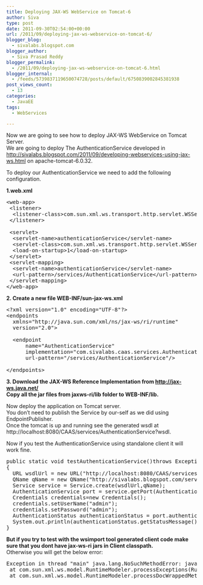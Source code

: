 ```yaml
---
title: Deploying JAX-WS WebService on Tomcat-6
author: Siva
type: post
date: 2011-09-30T02:54:00+00:00
url: /2011/09/deploying-jax-ws-webservice-on-tomcat-6/
blogger_blog:
  - sivalabs.blogspot.com
blogger_author:
  - Siva Prasad Reddy
blogger_permalink:
  - /2011/09/deploying-jax-ws-webservice-on-tomcat-6.html
blogger_internal:
  - /feeds/5739837119650074728/posts/default/6750839002845381938
post_views_count:
  - 13
categories:
  - JavaEE
tags:
  - WebServices

---
```

Now we are going to see how to deploy JAX-WS WebService on Tomcat Server.  
We are going to deploy The AuthenticationService developed in http://sivalabs.blogspot.com/2011/09/developing-webservices-using-jax-ws.html on apache-tomcat-6.0.32.

To deploy our AuthenticationService we need to add the following configuration.

**1.web.xml**

<pre>&lt;web-app&gt;<br /> &lt;listener&gt;<br />  &lt;listener-class&gt;com.sun.xml.ws.transport.http.servlet.WSServletContextListener&lt;/listener-class&gt;<br /> &lt;/listener&gt;<br /> <br /> &lt;servlet&gt;<br />  &lt;servlet-name&gt;authenticationService&lt;/servlet-name&gt;<br />  &lt;servlet-class&gt;com.sun.xml.ws.transport.http.servlet.WSServlet&lt;/servlet-class&gt;<br />  &lt;load-on-startup&gt;1&lt;/load-on-startup&gt;<br /> &lt;/servlet&gt;<br /> &lt;servlet-mapping&gt;<br />  &lt;servlet-name&gt;authenticationService&lt;/servlet-name&gt;<br />  &lt;url-pattern&gt;/services/AuthenticationService&lt;/url-pattern&gt;<br /> &lt;/servlet-mapping&gt;<br />&lt;/web-app&gt; <br /></pre>

**2. Create a new file WEB-INF/sun-jax-ws.xml**

<pre>&lt;?xml&nbsp;version="1.0"&nbsp;encoding="UTF-8"?&gt;<br />&lt;endpoints<br />&nbsp;&nbsp;xmlns="http://java.sun.com/xml/ns/jax-ws/ri/runtime"<br />&nbsp;&nbsp;version="2.0"&gt;<br />&nbsp;&nbsp;<br />&nbsp;&nbsp;&lt;endpoint<br />&nbsp;&nbsp;&nbsp;&nbsp;&nbsp;&nbsp;name="AuthenticationService"<br />&nbsp;&nbsp;&nbsp;&nbsp;&nbsp;&nbsp;implementation="com.sivalabs.caas.services.AuthenticationServiceImpl"<br />&nbsp;&nbsp;&nbsp;&nbsp;&nbsp;&nbsp;url-pattern="/services/AuthenticationService"/&gt;<br />&nbsp;&nbsp;&nbsp;&nbsp;&nbsp;&nbsp;<br />&lt;/endpoints&gt;<br /></pre>

**3. Download the JAX-WS Reference Implementation from http://jax-ws.java.net/  
Copy all the jar files from jaxws-ri/lib folder to WEB-INF/lib.**

Now deploy the application on Tomcat server.  
You don&#8217;t need to publish the Service by our-self as we did using EndpointPublisher.  
Once the tomcat is up and running see the generated wsdl at http://localhost:8080/CAAS/services/AuthenticationService?wsdl.

Now if you test the AuthenticationService using standalone client it will work fine.

<pre>public static void testAuthenticationService()throws Exception<br />{<br />  URL wsdlUrl = new URL("http://localhost:8080/CAAS/services/AuthenticationService?wsdl");<br />  QName qName = new QName("http://sivalabs.blogspot.com/services/AuthenticationService", "AuthenticationService");<br />  Service service = Service.create(wsdlUrl,qName);<br />  AuthenticationService port = service.getPort(AuthenticationService.class);<br />  Credentials credentials=new Credentials();<br />  credentials.setUserName("admin");<br />  credentials.setPassword("admin");<br />  AuthenticationStatus authenticationStatus = port.authenticate(credentials);<br />  System.out.println(authenticationStatus.getStatusMessage());<br />}<br /></pre>

**But if you try to test with the wsimport tool generated client code make sure that you dont have jax-ws-ri jars in Client classpath.**  
Otherwise you will get the below error:

<pre>Exception in thread "main" java.lang.NoSuchMethodError: javax.xml.ws.WebFault.messageName()Ljava/lang/String;<br /> at com.sun.xml.ws.model.RuntimeModeler.processExceptions(RuntimeModeler.java:1162)<br /> at com.sun.xml.ws.model.RuntimeModeler.processDocWrappedMethod(RuntimeModeler.java:898)<br /></pre>